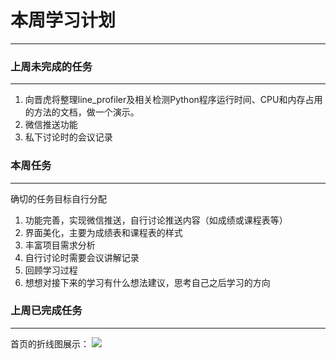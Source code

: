 # 本周学习计划

---
### 上周未完成的任务
---
1. 向晋虎将整理line_profiler及相关检测Python程序运行时间、CPU和内存占用的方法的文档，做一个演示。
2. 微信推送功能
3. 私下讨论时的会议记录

### 本周任务
---

确切的任务目标自行分配

1. 功能完善，实现微信推送，自行讨论推送内容（如成绩或课程表等）
2. 界面美化，主要为成绩表和课程表的样式
3. 丰富项目需求分析
4. 自行讨论时需要会议讲解记录
5. 回顾学习过程
6. 想想对接下来的学习有什么想法建议，思考自己之后学习的方向

### 上周已完成任务
---
首页的折线图展示：
![](https://camo.githubusercontent.com/4d6989e281d82e53fcaef91ed315cd128f95e383/687474703a2f2f61322e717069632e636e2f7073623f2f5631337552775a343237577a5a752f377170444539352e525076477a552e4268484979414d32766e4d4e5037476136752e36455749713453506f212f622f64445542414141414141414126656b3d31266b703d312670743d3026626f3d50516539417a304876514d524543632126746c3d31267675696e3d3230313839383237363326746d3d31353335323730343030267363653d35302d312d312672663d7669657765725f333131)

